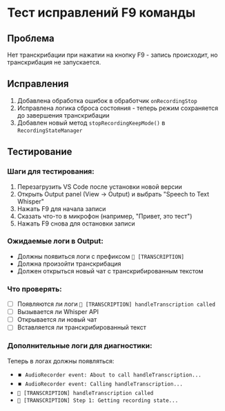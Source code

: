 # Тест исправлений F9 команды

## Проблема
Нет транскрибации при нажатии на кнопку F9 - запись происходит, но транскрибация не запускается.

## Исправления
1. Добавлена обработка ошибок в обработчик `onRecordingStop`
2. Исправлена логика сброса состояния - теперь режим сохраняется до завершения транскрибации
3. Добавлен новый метод `stopRecordingKeepMode()` в `RecordingStateManager`

## Тестирование

### Шаги для тестирования:
1. Перезагрузить VS Code после установки новой версии
2. Открыть Output panel (View → Output) и выбрать "Speech to Text Whisper"
3. Нажать F9 для начала записи
4. Сказать что-то в микрофон (например, "Привет, это тест")
5. Нажать F9 снова для остановки записи

### Ожидаемые логи в Output:
- Должны появиться логи с префиксом `🎯 [TRANSCRIPTION]`
- Должна произойти транскрибация
- Должен открыться новый чат с транскрибированным текстом

### Что проверять:
- [ ] Появляются ли логи `🎯 [TRANSCRIPTION] handleTranscription called`
- [ ] Вызывается ли Whisper API
- [ ] Открывается ли новый чат
- [ ] Вставляется ли транскрибированный текст

### Дополнительные логи для диагностики:
Теперь в логах должны появляться:
- `⏹️ AudioRecorder event: About to call handleTranscription...`
- `⏹️ AudioRecorder event: Calling handleTranscription...`
- `🎯 [TRANSCRIPTION] handleTranscription called`
- `🎯 [TRANSCRIPTION] Step 1: Getting recording state...` 